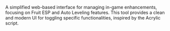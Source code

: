A simplified web-based interface for managing in-game enhancements, focusing on Fruit ESP and Auto Leveling features. This tool provides a clean and modern UI for toggling specific functionalities, inspired by the Acrylic script.
